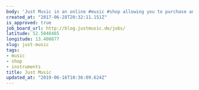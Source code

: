 ```yaml
---
body: 'Just Music in an online #music #shop allowing you to purchase any kind of #instruments'
created_at: "2017-06-28T20:32:11.151Z"
is_approved: true
job_board_url: http://blog.justmusic.de/jobs/
latitude: 52.5040465
longitude: 13.408877
slug: just-music
tags:
- music
- shop
- instruments
title: Just Music
updated_at: "2019-06-16T10:36:09.624Z"
---
```

